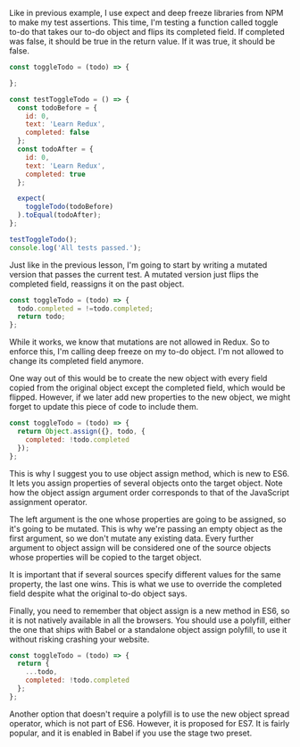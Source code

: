 Like in previous example, I use expect and deep freeze libraries from NPM to make my test assertions. This time, I'm testing a function called toggle to-do that takes our to-do object and flips its completed field. If completed was false, it should be true in the return value. If it was true, it should be false.

``` javascript
const toggleTodo = (todo) => {

};

const testToggleTodo = () => {
  const todoBefore = {
    id: 0,
    text: 'Learn Redux',
    completed: false
  };
  const todoAfter = {
    id: 0,
    text: 'Learn Redux',
    completed: true
  };

  expect(
    toggleTodo(todoBefore)
  ).toEqual(todoAfter);
};

testToggleTodo();
console.log('All tests passed.');
```

Just like in the previous lesson, I'm going to start by writing a mutated version that passes the current test. A mutated version just flips the completed field, reassigns it on the past object.

``` javascript
const toggleTodo = (todo) => {
  todo.completed = !=todo.completed;
  return todo;
};
```

While it works, we know that mutations are not allowed in Redux. So to enforce this, I'm calling deep freeze on my to-do object. I'm not allowed to change its completed field anymore.

One way out of this would be to create the new object with every field copied from the original object except the completed field, which would be flipped. However, if we later add new properties to the new object, we might forget to update this piece of code to include them.

``` javascript
const toggleTodo = (todo) => {
  return Object.assign({}, todo, {
    completed: !todo.completed
  });
};
```

This is why I suggest you to use object assign method, which is new to ES6. It lets you assign properties of several objects onto the target object. Note how the object assign argument order corresponds to that of the JavaScript assignment operator.

The left argument is the one whose properties are going to be assigned, so it's going to be mutated. This is why we're passing an empty object as the first argument, so we don't mutate any existing data. Every further argument to object assign will be considered one of the source objects whose properties will be copied to the target object.

It is important that if several sources specify different values for the same property, the last one wins. This is what we use to override the completed field despite what the original to-do object says.

Finally, you need to remember that object assign is a new method in ES6, so it is not natively available in all the browsers. You should use a polyfill, either the one that ships with Babel or a standalone object assign polyfill, to use it without risking crashing your website.

``` javascript
const toggleTodo = (todo) => {
  return {
    ...todo,
    completed: !todo.completed
  };
};
```

Another option that doesn't require a polyfill is to use the new object spread operator, which is not part of ES6. However, it is proposed for ES7. It is fairly popular, and it is enabled in Babel if you use the stage two preset.
